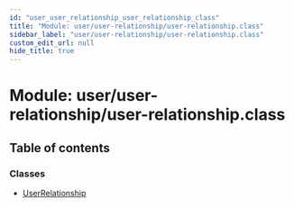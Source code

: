 ```yaml
---
id: "user_user_relationship_user_relationship_class"
title: "Module: user/user-relationship/user-relationship.class"
sidebar_label: "user/user-relationship/user-relationship.class"
custom_edit_url: null
hide_title: true
---
```


# Module: user/user-relationship/user-relationship.class

## Table of contents

### Classes

- [UserRelationship](../classes/user_user_relationship_user_relationship_class.userrelationship.md)
